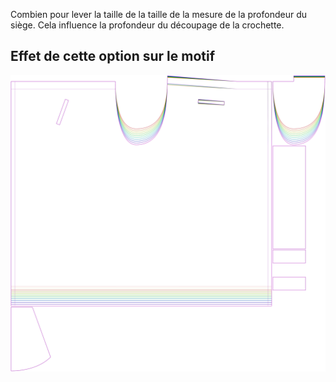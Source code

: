 Combien pour lever la taille de la taille de la mesure de la profondeur du siège. Cela influence la profondeur du découpage de la crochette.



## Effet de cette option sur le motif
![Cette image montre l'effet de cette option en superposant plusieurs variantes qui ont une valeur différente pour cette option](waralee_waistraise_sample.svg "Effet de cette option sur le motif")